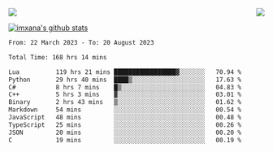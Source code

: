 <p>
  <a href="https://count.getloli.com/"><img src="https://count.getloli.com/get/@xana.readme?theme=moebooru-h"></a>
  <img src="https://weather-icon.journeyad.repl.co/@hangzhou?v=1" align="right">
</p>


<a href="https://github.com/imxana"><img align="center" src="https://github-readme-stats.vercel.app/api?username=imxana&show_icons=true&include_all_commits=true&hide_border=tru&custom_title=imxana%27s%20Github%20Stats" alt="imxana's github stats" /></a> 

<!--START_SECTION:waka-->

```txt
From: 22 March 2023 - To: 20 August 2023

Total Time: 168 hrs 14 mins

Lua          119 hrs 21 mins █████████████████▓░░░░░░░   70.94 %
Python       29 hrs 40 mins  ████▒░░░░░░░░░░░░░░░░░░░░   17.63 %
C#           8 hrs 7 mins    █▒░░░░░░░░░░░░░░░░░░░░░░░   04.83 %
C++          5 hrs 3 mins    ▓░░░░░░░░░░░░░░░░░░░░░░░░   03.01 %
Binary       2 hrs 43 mins   ▒░░░░░░░░░░░░░░░░░░░░░░░░   01.62 %
Markdown     54 mins         ░░░░░░░░░░░░░░░░░░░░░░░░░   00.54 %
JavaScript   48 mins         ░░░░░░░░░░░░░░░░░░░░░░░░░   00.48 %
TypeScript   25 mins         ░░░░░░░░░░░░░░░░░░░░░░░░░   00.26 %
JSON         20 mins         ░░░░░░░░░░░░░░░░░░░░░░░░░   00.20 %
C            19 mins         ░░░░░░░░░░░░░░░░░░░░░░░░░   00.19 %
```

<!--END_SECTION:waka-->
